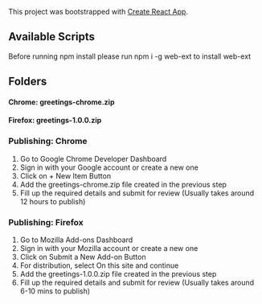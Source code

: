 This project was bootstrapped with [Create React App](https://github.com/facebook/create-react-app).

## Available Scripts

Before running npm install please run npm i -g web-ext to install web-ext

## Folders

#### Chrome: greetings-chrome.zip

#### Firefox: greetings-1.0.0.zip

### Publishing: Chrome

1. Go to Google Chrome Developer Dashboard
2. Sign in with your Google account or create a new one
3. Click on + New Item Button
4. Add the greetings-chrome.zip file created in the previous step
5. Fill up the required details and submit for review
   (Usually takes around 12 hours to publish)

### Publishing: Firefox

1. Go to Mozilla Add-ons Dashboard
2. Sign in with your Mozilla account or create a new one
3. Click on Submit a New Add-on Button
4. For distribution, select On this site and continue
5. Add the greetings-1.0.0.zip file created in the previous step
6. Fill up the required details and submit for review
   (Usually takes around 6-10 mins to publish)
